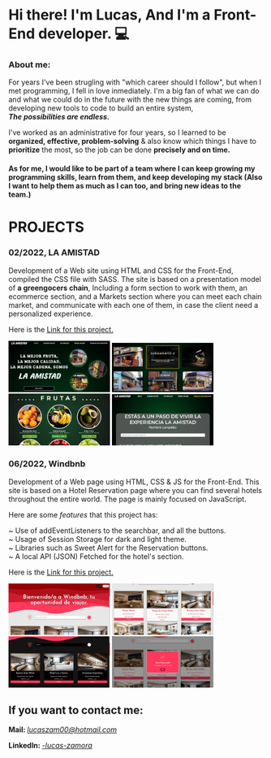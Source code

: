 # Hi there! I'm Lucas, And I'm a Front-End developer. 💻
### About me:
<p>For years I've been strugling with "which career should I follow", but when I met programming, I fell in love inmediately. I'm a big fan of what we can do and what we could do in the future with the new things are coming, from developing new tools to code to build an entire system,<br>
<strong><em>The possibilities are endless.</em></strong>
  
I've worked as an administrative for four years, so I learned to be <strong>organized, effective, problem-solving</strong> & also know which things I have to <strong>prioritize</strong> the most, so the job can be done <strong>precisely and on time.</strong></p>

<h4>As for me, I would like to be part of a team where I can keep growing my programming skills, learn from them, and keep developing my stack (Also I want to help them as much as I can too, and bring new ideas to the team.)</h4>

# PROJECTS

### 02/2022, LA AMISTAD

Development of a Web site using HTML and CSS for the Front-End, compiled the CSS file with SASS. 
The site is based on a presentation model of <strong>a greengocers chain</strong>, Including a form section to work with them, an ecommerce section, and a Markets section where you can meet each chain market, and communicate with each one of them, in case the client need a personalized experience.

Here is the <a href="https://github.com/lucasszamora/La-Amistad-Project">Link for this project.</a>

<img src="./assets/amis1.jpeg" width="200px">
<img src="./assets/amis2.jpeg" width="200px">
<img src="./assets/amis3.jpeg" width="200px">
<img src="./assets/amis4.jpeg" width="200px">

### 06/2022, Windbnb

Development of a Web page using HTML, CSS & JS for the Front-End.
This site is based on a Hotel Reservation page where you can find several hotels throughout the entire world.
The page is mainly focused on JavaScript.<br>

Here are some <i>features</i> that this project has:<br>

~ Use of addEventListeners to the searchbar, and all the buttons.<br>
~ Usage of Session Storage for dark and light theme.<br>
~ Libraries such as Sweet Alert for the Reservation buttons.<br>
~ A local API (JSON) Fetched for the hotel's section.

Here is the <a href="https://github.com/lucasszamora/proyecto-final-JS-Zamora">Link for this project.</a>

<img src="./assets/wind1.jpeg" width="200px">
<img src="./assets/wind2.jpeg" width="200px">
<img src="./assets/wind3.jpeg" width="200px">
<img src="./assets/wind4.jpeg" width="200px">

## If you want to contact me:<br>
<strong>Mail: </strong><a href="mailto:lucaszam00@hotmail.com"><i>lucaszam00@hotmail.com</i></a><br>

<strong>LinkedIn: </strong><a href="https://www.linkedin.com/in/-lucas-zamora/"><i>-lucas-zamora</i><br>